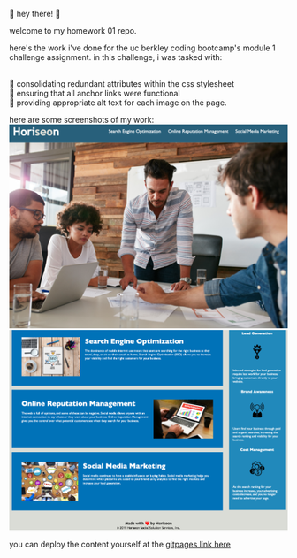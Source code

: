 <p>
  🌸 hey there! 🌸 
</p>
<p>
  welcome to my homework 01 repo.
</p>

<p>
  here's the work i've done for the uc berkley coding bootcamp's module 1 challenge assignment. in this challenge, i was tasked with: 
</p>
<br />
🍓 consolidating redundant attributes within the css stylesheet<br />
🍓 ensuring that all anchor links were functional<br />
🍓 providing appropriate alt text for each image on the page.<br />
<p>
  here are some screenshots of my work: <img src="./assets/images/Horiseon-01.png" alt="first screenshot of the Horiseon webpage"><img src="./assets/images/Horiseon-02.png" alt="second screenshot of the Horiseon webpage">
</p>
<p>
  you can deploy the content yourself at the <a href="https://descardi-b.github.io/homework-01/">gitpages link here</a>
</p>
